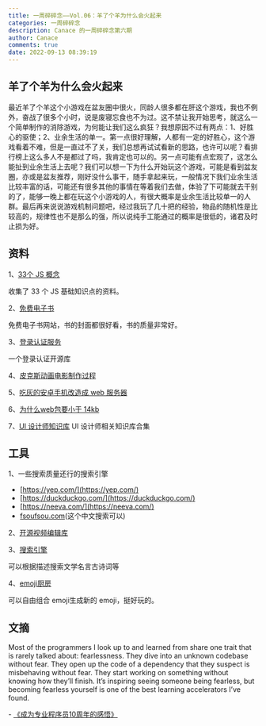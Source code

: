 ```yaml
---
title: 一周碎碎念——Vol.06：羊了个羊为什么会火起来
categories: 一周碎碎念
description: Canace 的一周碎碎念第六期
author: Canace
comments: true
date: 2022-09-13 08:39:19
---
```

## 羊了个羊为什么会火起来

最近羊了个羊这个小游戏在盆友圈中很火，同龄人很多都在肝这个游戏，我也不例外，奋战了很多个小时，说是废寝忘食也不为过。这不禁让我开始思考，就这么一个简单制作的消除游戏，为何能让我们这么疯狂？我想原因不过有两点：1、好胜心的驱使；2、业余生活的单一。第一点很好理解，人都有一定的好胜心，这个游戏看着不难，但是一直过不了关，我们总想再试试看新的思路，也许可以呢？看排行榜上这么多人不是都过了吗，我肯定也可以的。另一点可能有点宏观了，这怎么能扯到业余生活上去呢？我们可以想一下为什么开始玩这个游戏，可能是看到盆友圈，亦或是盆友推荐，刚好没什么事干，随手拿起来玩，一般情况下我们业余生活比较丰富的话，可能还有很多其他的事情在等着我们去做，体验了下可能就去干别的了，能够一晚上都在玩这个小游戏的人，有很大概率是业余生活比较单一的人群。最后再来说说游戏机制问题吧，经过我玩了几十把的经验，物品的随机性是比较高的，规律性也不是那么的强，所以说纯手工能通过的概率是很低的，诸君及时止损为好。

## 资料

1、[33个 JS 概念](https://github.com/leonardomso/33-js-concepts)

收集了 33 个 JS 基础知识点的资料。

2、[免费电子书](https://standardebooks.org/)

免费电子书网站，书的封面都很好看，书的质量非常好。

3、[登录认证服务]([https://github.com/logto-io/logto](https://github.com/logto-io/logto))

一个登录认证开源库

4、[皮克斯动画电影制作过程](https://www.khanacademy.org/computing/pixar/start/introduction/v/pipeline-video)

5、[吃灰的安卓手机改造成 web 服务器](https://lbrito1.github.io/blog/2020/02/repurposing-android.html)

6、[为什么web包要小于 14kb](https://endtimes.dev/why-your-website-should-be-under-14kb-in-size/)

7、[UI 设计师知识库](http://www.supermancall.com/)
UI 设计师相关知识库合集

## 工具

1、一些搜索质量还行的搜索引擎
- [https://yep.com/](https://yep.com/)
- [https://duckduckgo.com/](https://duckduckgo.com/)
- [https://neeva.com/](https://neeva.com/)
- [fsoufsou.com](http://fsoufsou.com/)(这个中文搜索可以)

2、[开源视频编辑库](https://github.com/tnfe/FFCreator/blob/master/README.zh-CN.md)

3、[搜索引擎](https://wantquotes.net/)

可以根据描述搜索文学名言古诗词等

4、[emoji厨房](https://emoji.supply/kitchen)

可以自由组合 emoji生成新的 emoji，挺好玩的。

## 文摘

Most of the programmers I look up to and learned from share one trait that is rarely talked about: fearlessness.
They dive into an unknown codebase without fear. They open up the code of a dependency that they suspect is misbehaving without fear. They start working on something without knowing how they’ll finish.
It’s inspiring seeing someone being fearless, but becoming fearless yourself is one of the best learning accelerators I’ve found.

- [《成为专业程序员10周年的感悟》](https://thorstenball.com/blog/2022/05/17/professional-programming-the-first-10-years/)


